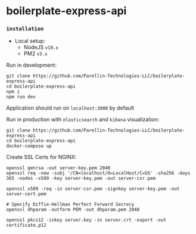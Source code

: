 # boilerplate-express-api

### `installation`

- Local setup:
    - NodeJS `v10.x`
    - PM2 `v3.x`

Run in development:

```
git clone https://github.com/Parellin-Technologies-LLC/boilerplate-express-api
cd boilerplate-express-api
npm i
npm run dev
```

Application should run on `localhost:3000` by default

Run in production with `elasticsearch` and `kibana` visualization:
```
git clone https://github.com/Parellin-Technologies-LLC/boilerplate-express-api
cd boilerplate-express-api
docker-compose up
```

Create SSL Certs for NGINX:
```
openssl genrsa -out server-key.pem 2048
openssl req -new -subj '/CN=localhost/O=LocalHost/C=US' -sha256 -days 365 -nodes -x509 -key server-key.pem -out server-csr.pem

openssl x509 -req -in server-csr.pem -signkey server-key.pem -out server-cert.pem

# Specify Diffie-Hellman Perfect Forward Secrecy
openssl dhparam -outform PEM -out dhparam.pem 2048

openssl pkcs12 -inkey server.key -in server.crt -export -out certificate.p12
```
